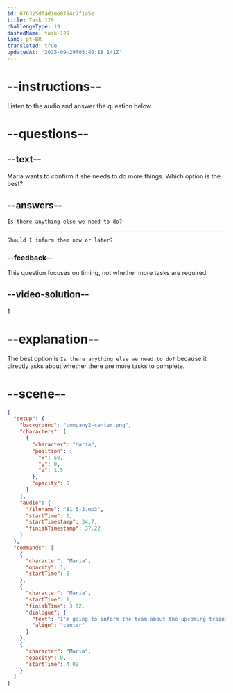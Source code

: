 ```yaml
---
id: 676325dfad1ee0784c7f1a5e
title: Task 129
challengeType: 19
dashedName: task-129
lang: pt-BR
translated: true
updatedAt: '2025-09-29T05:49:18.141Z'
---
```

<!-- (audio) Maria: I'm going to inform the team about the upcoming training. -->

<!-- SPEAKING -->

# --instructions--

Listen to the audio and answer the question below.

# --questions--

## --text--

Maria wants to confirm if she needs to do more things. Which option is the best?

## --answers--

`Is there anything else we need to do?`

---

`Should I inform them now or later?`

### --feedback--

This question focuses on timing, not whether more tasks are required.

## --video-solution--

1

# --explanation--

The best option is `Is there anything else we need to do?` because it directly asks about whether there are more tasks to complete.  

# --scene--

```json
{
  "setup": {
    "background": "company2-center.png",
    "characters": [
      {
        "character": "Maria",
        "position": {
          "x": 50,
          "y": 0,
          "z": 1.5
        },
        "opacity": 0
      }
    ],
    "audio": {
      "filename": "B1_5-3.mp3",
      "startTime": 1,
      "startTimestamp": 34.7,
      "finishTimestamp": 37.22
    }
  },
  "commands": [
    {
      "character": "Maria",
      "opacity": 1,
      "startTime": 0
    },
    {
      "character": "Maria",
      "startTime": 1,
      "finishTime": 3.52,
      "dialogue": {
        "text": "I'm going to inform the team about the upcoming training.",
        "align": "center"
      }
    },
    {
      "character": "Maria",
      "opacity": 0,
      "startTime": 4.02
    }
  ]
}
```

